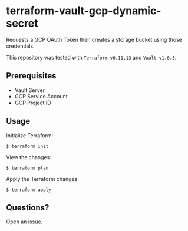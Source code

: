 # terraform-vault-gcp-dynamic-secret

Requests a GCP OAuth Token then creates a storage bucket using those credentials.

This repository was tested with `Terraform v0.11.13` and `Vault v1.0.3`.

## Prerequisites

* Vault Server
* GCP Service Account
* GCP Project ID

## Usage

Initialize Terraform:

```
$ terraform init
```

View the changes:

```
$ terraform plan
```

Apply the Terraform changes:

```
$ terraform apply
```

## Questions?

Open an issue.
